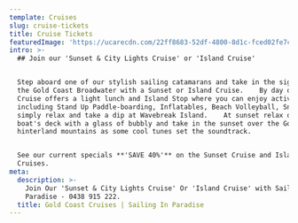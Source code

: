 ```yaml
---
template: Cruises
slug: cruise-tickets
title: Cruise Tickets
featuredImage: 'https://ucarecdn.com/22ff8683-52df-4800-8d1c-fced02fe7ca8/'
intro: >-
  ## Join our 'Sunset & City Lights Cruise' or 'Island Cruise'


  Step aboard one of our stylish sailing catamarans and take in the sights of
  the Gold Coast Broadwater with a Sunset or Island Cruise.    By day our Island
  Cruise offers a light lunch and Island Stop where you can enjoy activities
  including Stand Up Paddle-boarding, Inflatables, Beach Volleyball, Snorkels or
  simply relax and take a dip at Wavebreak Island.    At sunset relax on the
  boat's deck with a glass of bubbly and take in the sunset over the Gold Coast
  hinterland mountains as some cool tunes set the soundtrack.  


  See our current specials **'SAVE 40%'** on the Sunset Cruise and Island
  Cruises.
meta:
  description: >-
    Join Our 'Sunset & City Lights Cruise' Or 'Island Cruise' with Sailing In
    Paradise - 0438 915 222.
  title: Gold Coast Cruises | Sailing In Paradise
---
```


